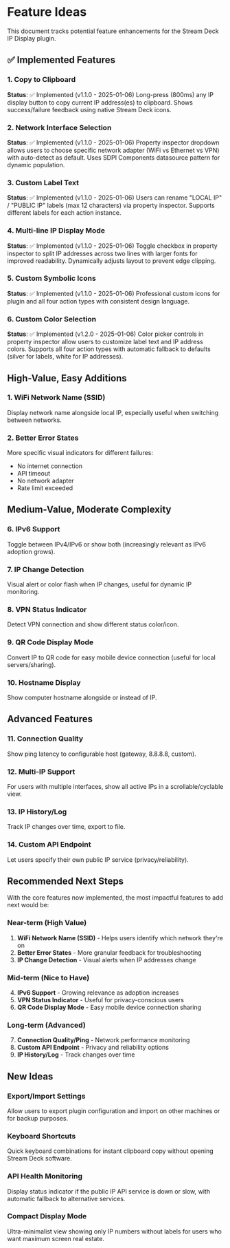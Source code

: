 # Feature Ideas

This document tracks potential feature enhancements for the Stream Deck IP Display plugin.

## ✅ Implemented Features

### 1. Copy to Clipboard
**Status**: ✅ Implemented (v1.1.0 - 2025-01-06)
Long-press (800ms) any IP display button to copy current IP address(es) to clipboard. Shows success/failure feedback using native Stream Deck icons.

### 2. Network Interface Selection
**Status**: ✅ Implemented (v1.1.0 - 2025-01-06)
Property inspector dropdown allows users to choose specific network adapter (WiFi vs Ethernet vs VPN) with auto-detect as default. Uses SDPI Components datasource pattern for dynamic population.

### 3. Custom Label Text
**Status**: ✅ Implemented (v1.1.0 - 2025-01-06)
Users can rename "LOCAL IP" / "PUBLIC IP" labels (max 12 characters) via property inspector. Supports different labels for each action instance.

### 4. Multi-line IP Display Mode
**Status**: ✅ Implemented (v1.1.0 - 2025-01-06)
Toggle checkbox in property inspector to split IP addresses across two lines with larger fonts for improved readability. Dynamically adjusts layout to prevent edge clipping.

### 5. Custom Symbolic Icons
**Status**: ✅ Implemented (v1.1.0 - 2025-01-06)
Professional custom icons for plugin and all four action types with consistent design language.

### 6. Custom Color Selection
**Status**: ✅ Implemented (v1.2.0 - 2025-01-06)
Color picker controls in property inspector allow users to customize label text and IP address colors. Supports all four action types with automatic fallback to defaults (silver for labels, white for IP addresses).

## High-Value, Easy Additions

### 1. WiFi Network Name (SSID)
Display network name alongside local IP, especially useful when switching between networks.

### 2. Better Error States
More specific visual indicators for different failures:
- No internet connection
- API timeout
- No network adapter
- Rate limit exceeded

## Medium-Value, Moderate Complexity

### 6. IPv6 Support
Toggle between IPv4/IPv6 or show both (increasingly relevant as IPv6 adoption grows).

### 7. IP Change Detection
Visual alert or color flash when IP changes, useful for dynamic IP monitoring.

### 8. VPN Status Indicator
Detect VPN connection and show different status color/icon.

### 9. QR Code Display Mode
Convert IP to QR code for easy mobile device connection (useful for local servers/sharing).

### 10. Hostname Display
Show computer hostname alongside or instead of IP.

## Advanced Features

### 11. Connection Quality
Show ping latency to configurable host (gateway, 8.8.8.8, custom).

### 12. Multi-IP Support
For users with multiple interfaces, show all active IPs in a scrollable/cyclable view.

### 13. IP History/Log
Track IP changes over time, export to file.

### 14. Custom API Endpoint
Let users specify their own public IP service (privacy/reliability).

## Recommended Next Steps

With the core features now implemented, the most impactful features to add next would be:

### Near-term (High Value)
1. **WiFi Network Name (SSID)** - Helps users identify which network they're on
2. **Better Error States** - More granular feedback for troubleshooting
3. **IP Change Detection** - Visual alerts when IP addresses change

### Mid-term (Nice to Have)
4. **IPv6 Support** - Growing relevance as adoption increases
5. **VPN Status Indicator** - Useful for privacy-conscious users
6. **QR Code Display Mode** - Easy mobile device connection sharing

### Long-term (Advanced)
7. **Connection Quality/Ping** - Network performance monitoring
8. **Custom API Endpoint** - Privacy and reliability options
9. **IP History/Log** - Track changes over time

## New Ideas

### Export/Import Settings
Allow users to export plugin configuration and import on other machines or for backup purposes.

### Keyboard Shortcuts
Quick keyboard combinations for instant clipboard copy without opening Stream Deck software.

### API Health Monitoring
Display status indicator if the public IP API service is down or slow, with automatic fallback to alternative services.

### Compact Display Mode
Ultra-minimalist view showing only IP numbers without labels for users who want maximum screen real estate.
